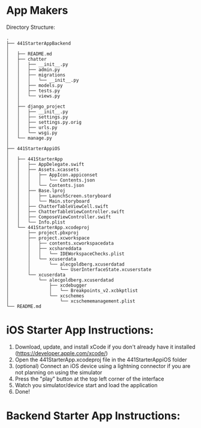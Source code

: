# App Makers

Directory Structure:

```
.
├── 441StarterAppBackend
│  
│   ├── README.md
│   ├── chatter
│   │   ├── __init__.py
│   │   ├── admin.py
│   │   ├── migrations
│   │   │   └── __init__.py
│   │   ├── models.py
│   │   ├── tests.py
│   │   └── views.py
│   │  
│   ├── django_project
│   │   ├── __init__.py
│   │   ├── settings.py
│   │   ├── settings.py.orig
│   │   ├── urls.py
│   │   └── wsgi.py
│   └── manage.py
│  
├── 441StarterAppiOS
│  
│   ├── 441StarterApp
│   │   ├── AppDelegate.swift
│   │   ├── Assets.xcassets
│   │   │   ├── AppIcon.appiconset
│   │   │   │   └── Contents.json
│   │   │   └── Contents.json
│   │   ├── Base.lproj
│   │   │   ├── LaunchScreen.storyboard
│   │   │   └── Main.storyboard
│   │   ├── ChatterTableViewCell.swift
│   │   ├── ChatterTableViewController.swift
│   │   ├── ComposeViewController.swift
│   │   └── Info.plist
│   └── 441StarterApp.xcodeproj
│       ├── project.pbxproj
│       ├── project.xcworkspace
│       │   ├── contents.xcworkspacedata
│       │   ├── xcshareddata
│       │   │   └── IDEWorkspaceChecks.plist
│       │   └── xcuserdata
│       │       └── alecgoldberg.xcuserdatad
│       │           └── UserInterfaceState.xcuserstate
│       └── xcuserdata
│           └── alecgoldberg.xcuserdatad
│               ├── xcdebugger
│               │   └── Breakpoints_v2.xcbkptlist
│               └── xcschemes
│                   └── xcschememanagement.plist
└── README.md
```

# iOS Starter App Instructions:

1.  Download, update, and install xCode if you don't already have it installed (https://developer.apple.com/xcode/)
2.  Open the 441StarterApp.xcodeproj file in the 441StarterAppiOS folder
3.  (optional) Connect an iOS device using a lightning connector if you are not planning on using the simulator
4.  Press the "play" button at the top left corner of the interface
5.  Watch you simulator/device start and load the application
6.  Done!

# Backend Starter App Instructions:
